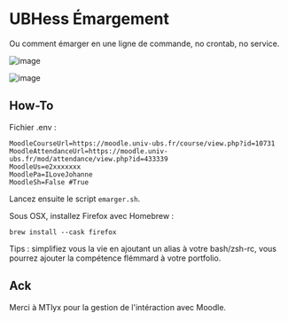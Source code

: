 # UBHess Émargement

Ou comment émarger en une ligne de commande, no crontab, no service.

![image](https://github.com/user-attachments/assets/cda0573f-ac75-45af-a53f-c625e6ec432f)

 ![image](https://github.com/user-attachments/assets/90d5590d-8bd8-450e-bcb2-fea1bdbcd294)


## How-To

Fichier .env :

```
MoodleCourseUrl=https://moodle.univ-ubs.fr/course/view.php?id=10731
MoodleAttendanceUrl=https://moodle.univ-ubs.fr/mod/attendance/view.php?id=433339
MoodleUs=e2xxxxxxx
MoodlePa=ILoveJohanne
MoodleSh=False #True
```
Lancez ensuite le script `emarger.sh`.

Sous OSX, installez Firefox avec Homebrew :

`brew install --cask firefox`

Tips : simplifiez vous la vie en ajoutant un alias à votre bash/zsh-rc, vous pourrez ajouter la compétence flémmard à votre portfolio.

## Ack

Merci à MTlyx pour la gestion de l'intéraction avec Moodle.
